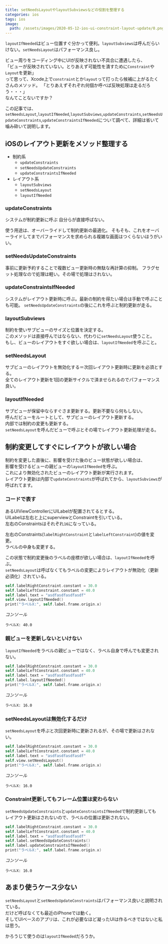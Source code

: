 ```yaml
---
title: setNeedsLayoutやlayoutSubviewsなどの役割を整理する
categories: ios
tags: ios
image:
  path: /assets/images/2020-05-12-ios-ui-constraint-layout-update/0.png
---
```

`layoutIfNeeded`はビュー位置すぐ分かって便利。`layoutSubviews`は呼んだらいけない。`setNeedsLayout`はパフォーマンス良し。

ビュー周りをコーディング中にUIが反映されない不具合に遭遇したら、  
「ビューが反映されていない。とりあえず可能性を潰すために`Constraint`や`Layout`を更新」  
って思って、Xcode上で`constraint`とか`layout`って打ったら候補に上がるたくさんのメソッド。
「とりあえずそれぞれ何個か呼べば反映処理は走るだろう・・・」  
なんてことないですか？

この記事では、`setNeedsLayout`,`layoutIfNeeded`,`layoutSubviews`,`updateConstraints`,`setNeedsUpdateConstraints`,`updateConstraintsIfNeeded`について調べて、詳細は省いて噛み砕いて説明します。


## iOSのレイアウト更新をメソッド整理する

- 制約系
  - `updateConstraints`
  - `setNeedsUpdateConstraints`
  - `updateConstraintsIfNeeded`
- レイアウト系
  - `layoutSubviews`
  - `setNeedsLayout`
  - `layoutIfNeeded`

### updateConstraints
システムが制約更新に呼ぶ
自分らが直接呼ばない。

使う用途は、オーバーライドして制約更新の最適化。
そもそも、これをオーバーライドしてまでパフォーマンスを求められる複雑な画面はつくらないほうがいい。

### setNeedsUpdateConstraints
事前に更新予約することで複数ビュー更新時の無駄な再計算の抑制。
フラグセット処理なので処理は軽い。その場で処理はされない。

### updateConstraintsIfNeeded
システムがレイアウト更新時に呼ぶ。最新の制約を得たい場合は手動で呼ぶことも可能。
`setNeedsUpdateConstraints`の後にこれを呼ぶと制約更新が走る。

### layoutSubviews
制約を使いサブビューのサイズと位置を決定する。  
このメソッドは直接呼んではならない、代わりに`setNeedsLayout`使うこと。  
もし、ビューのレイアウトをすぐ欲しい場合は、`layoutIfNeeded`を呼ぶこと。

### setNeedsLayout
サブビューのレイアウトを無効化する＝次回レイアウト更新時に更新を必須とする。  
全てのレイアウト更新を1回の更新サイクルで済ませられるのでパフォーマンス良い。

### layoutIfNeeded
サブビューが保留中ならすぐさま更新する。更新不要なら何もしない。  
呼んだビューをルートとして、サブビューのレイアウト更新する。  
内部では制約の変更も更新する。  
`setNeedsLayout`を呼んだビューで呼ぶとその場でレイアウト更新処理が走る。


## 制約変更してすぐにレイアウトが欲しい場合
制約を変更した直後に、影響を受けた後のビュー状態が欲しい場合は、  
影響を受けるビューの親ビューの`layoutIfNeeded`を呼ぶ。  
これにより無効化されたビューのレイアウト更新が実行されます。  
レイアウト更新は内部で`updateConstraints`が呼ばれてから、`layoutSubviews`が呼ばれてます。  

### コードで表す

あるUIViewControllerにUILabelが配置されてるとする。  
UILabelは左右と上にsuperviewとConstraintを引いている。  
左右のConstraintsはそれぞれ`16`になっている。

左右のConstraints(`labelRightConstraint`と`labelLeftConstraint`)の値を変更。  
ラベルの中身も変更する。

この状態で制約変更後のラベルの座標が欲しい場合は、`layoutIfNeeded`を呼ぶ。  
`setNeedsLayout`は呼ばなくてもラベルの変更によりレイアウトが無効化（更新必須化）されている。

```swift
self.labelRightConstraint.constant = 30.0
self.labelLeftConstraint.constant = 40.0
self.label.text = "asdfasdfasdfasdf"
self.view.layoutIfNeeded()
print("ラベルX:", self.label.frame.origin.x)
```

*コンソール*  
```
ラベルX: 40.0
```

### 親ビューを更新しないといけない

`layoutIfNeeded`をラベルの親ビューではなく、ラベル自身で呼んでも変更されない。

```swift
self.labelRightConstraint.constant = 30.0
self.labelLeftConstraint.constant = 40.0
self.label.text = "asdfasdfasdfasdf"
self.label.layoutIfNeeded()
print("ラベルX:", self.label.frame.origin.x)
```

*コンソール*  
```
ラベルX: 16.0
```

### setNeedsLayoutは無効化するだけ

`setNeedsLayout`を呼ぶと次回更新時に更新されるが、その場で更新はされない。

```swift
self.labelRightConstraint.constant = 30.0
self.labelLeftConstraint.constant = 40.0
self.label.text = "asdfasdfasdfasdf"
self.view.setNeedsLayout()
print("ラベルX:", self.label.frame.origin.x)
```

*コンソール*  
```
ラベルX: 16.0
```

### Constraint更新してもフレーム位置は変わらない

`setNeedsUpdateConstraints`と`updateConstraintsIfNeeded`で制約更新しても  
レイアウト更新はされないので、ラベルの位置は更新されない。

```swift
self.labelRightConstraint.constant = 30.0
self.labelLeftConstraint.constant = 40.0
self.label.text = "asdfasdfasdfasdf"
self.label.setNeedsUpdateConstraints()
self.label.updateConstraintsIfNeeded()
print("ラベルX:", self.label.frame.origin.x)
```

*コンソール*  
```
ラベルX: 16.0
```


## あまり使うケース少ない
`setNeedsLayout`と`setNeedsUpdateConstraints`はパフォーマンス良いと説明されている。  
だけど呼ばなくても最近のiPhoneでは動く。  
そしてUIベースのアプリは、これが必要なほど凝ったUIは作るべきではないと私は思う。

かろうじて使うのは`layoutIfNeeded`だろうか。
